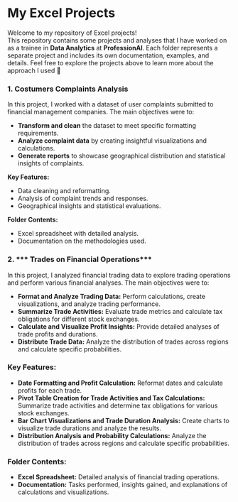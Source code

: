 # My Excel Projects 

Welcome to my repository of Excel projects!  
This repository contains some projects and analyses that I have worked on as a trainee in **Data Analytics** at **ProfessionAI**.
Each folder represents a separate project and includes its own documentation, examples, and details. 
Feel free to explore the projects above to learn more about the approach I used 🦋

### 1. **Costumers Complaints Analysis**

In this project, I worked with a dataset of user complaints submitted to financial management companies. The main objectives were to:

- **Transform and clean** the dataset to meet specific formatting requirements.
- **Analyze complaint data** by creating insightful visualizations and calculations.
- **Generate reports** to showcase geographical distribution and statistical insights of complaints.

**Key Features:**
- Data cleaning and reformatting.
- Analysis of complaint trends and responses.
- Geographical insights and statistical evaluations.

**Folder Contents:**
- Excel spreadsheet with detailed analysis.
- Documentation on the methodologies used.

### 2. *** Trades on Financial Operations***

In this project, I analyzed financial trading data to explore trading operations and perform various financial analyses. The main objectives were to:

- **Format and Analyze Trading Data:** Perform calculations, create visualizations, and analyze trading performance.
- **Summarize Trade Activities:** Evaluate trade metrics and calculate tax obligations for different stock exchanges.
- **Calculate and Visualize Profit Insights:** Provide detailed analyses of trade profits and durations.
- **Distribute Trade Data:** Analyze the distribution of trades across regions and calculate specific probabilities.

### Key Features:

- **Date Formatting and Profit Calculation:** Reformat dates and calculate profits for each trade.
- **Pivot Table Creation for Trade Activities and Tax Calculations:** Summarize trade activities and determine tax obligations for various stock exchanges.
- **Bar Chart Visualizations and Trade Duration Analysis:** Create charts to visualize trade durations and analyze the results.
- **Distribution Analysis and Probability Calculations:** Analyze the distribution of trades across regions and calculate specific probabilities.

### Folder Contents:

- **Excel Spreadsheet:** Detailed analysis of financial trading operations.
- **Documentation:** Tasks performed, insights gained, and explanations of calculations and visualizations.

